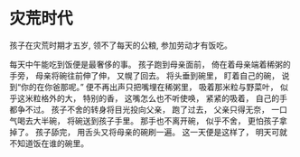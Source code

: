 # 灾荒时代
孩子在灾荒时期才五岁,
领不了每天的公粮,
参加劳动才有饭吃。

每天中午能吃到饭便是最奢侈的事。
孩子跑到母亲面前，
倚在着母亲端着稀粥的手旁，
母亲将碗往前伸了伸，
又幌了回去。
将头垂到碗里，
盯着自己的碗，
说到“你的在你爸那呢。”
便不再出声只把嘴埋在稀粥里，
吸着那米粒与野菜叶，
似乎这米粒格外的大，
特别的香，
这嘴怎么也不听使唤，
紧紧的吸着，
自己的手都争不过。
孩子不舍的转身将目光投向父亲，
跑了过去，
父亲只得无奈，
一口气喝去大半碗，
将碗送到孩子手里。
那手也不离开碗，
似乎不舍，
更怕孩子拿掉了。
孩子舔完，
用舌头又将母亲的碗刷一遍。
这一天便是这样了，
明天可就不知道饭在谁的碗里。
